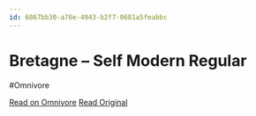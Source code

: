 ```yaml
---
id: 6867bb30-a76e-4943-b2f7-0681a5feabbc
---
```


# Bretagne – Self Modern Regular
#Omnivore

[Read on Omnivore](https://omnivore.app/me/bretagne-self-modern-regular-18e7269226a)
[Read Original](https://www.fonderiebretagne.fr/font/self-modern-regular)

